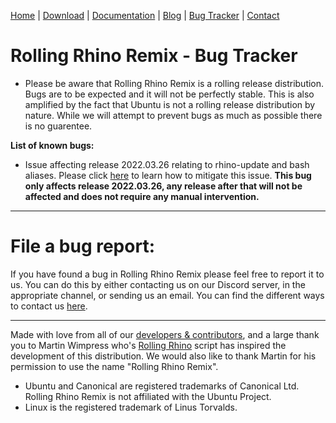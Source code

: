 <head>
  <link rel="shortcut icon" type="image/x-icon" href="https://raw.githubusercontent.com/MrBeeBenson/rrr-site/main/favicon.png" />
</head>

<div id="navigation">

<a href="https://rollingrhinoremix.github.io">Home</a> | <a href="https://rollingrhinoremix.github.io/download">Download</a> | <a href="https://rollingrhinoremix.github.io/docs">Documentation</a> | <a href="https://rollingrhinoremix.github.io/blog">Blog</a> | <a href="https://rollingrhinoremix.github.io/bugs">Bug Tracker</a> | <a href="https://rollingrhinoremix.github.io#contact">Contact</a>

</div>

# Rolling Rhino Remix - Bug Tracker

- Please be aware that Rolling Rhino Remix is a rolling release distribution. Bugs are to be expected and it will not be perfectly stable. This is also amplified by the fact that Ubuntu is not a rolling release distribution by nature. While we will attempt to prevent bugs as much as possible there is no guarentee. 

**List of known bugs:**
- Issue affecting release 2022.03.26 relating to rhino-update and bash aliases. Please click [here](https://rollingrhinoremix.github.io/blog#2022-03-26bug) to learn how to mitigate this issue. **This bug only affects release 2022.03.26, any release after that will not be affected and does not require any manual intervention.**

<hr />

# File a bug report:

If you have found a bug in Rolling Rhino Remix please feel free to report it to us. You can do this by either contacting us on our Discord server, in the appropriate channel, or sending us an email. You can find the different ways to contact us [here](https://rollingrhinoremix.github.io#contact).

<hr />

Made with love from all of our [developers & contributors](https://rollingrhinoremix.github.io/contributors.txt), and a large thank you to Martin Wimpress who's [Rolling Rhino](https://github.com/wimpysworld/rolling-rhino) script has inspired the development of this distribution. We would also like to thank Martin for his permission to use the name "Rolling Rhino Remix".

- Ubuntu and Canonical are registered trademarks of Canonical Ltd. Rolling Rhino Remix is not affiliated with the Ubuntu Project. 
- Linux is the registered trademark of Linus Torvalds.
